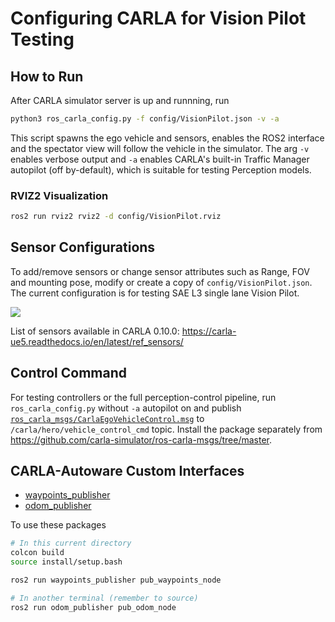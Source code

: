 # Configuring CARLA for Vision Pilot Testing

## How to Run
After CARLA simulator server is up and runnning, run
```sh
python3 ros_carla_config.py -f config/VisionPilot.json -v -a
```
This script spawns the ego vehicle and sensors, enables the ROS2 interface and the spectator view will follow the vehicle in the simulator. The arg `-v` enables verbose output and `-a` enables CARLA's built-in Traffic Manager autopilot (off by-default), which is suitable for testing Perception models.

### RVIZ2 Visualization
```sh
ros2 run rviz2 rviz2 -d config/VisionPilot.rviz
```

## Sensor Configurations
To add/remove sensors or change sensor attributes such as Range, FOV and mounting pose, modify or create a copy of `config/VisionPilot.json`. The current configuration is for testing SAE L3 single lane Vision Pilot.

![](../../../Media/Roadmap.jpg)

List of sensors available in CARLA 0.10.0: https://carla-ue5.readthedocs.io/en/latest/ref_sensors/

## Control Command
For testing controllers or the full perception-control pipeline, run `ros_carla_config.py` without `-a` autopilot on and publish [`ros_carla_msgs/CarlaEgoVehicleControl.msg`](https://carla-ue5.readthedocs.io/en/latest/ros2_native/#:~:text=ego/vehicle_control_cmd.-,CarlaEgoVehicleControl.msg,-To%20send%20control) to `/carla/hero/vehicle_control_cmd` topic. Install the package separately from https://github.com/carla-simulator/ros-carla-msgs/tree/master.

## CARLA-Autoware Custom Interfaces
- [waypoints_publisher](../ROS/src/waypoints_publisher/README.md)
- [odom_publisher](../ROS/src/odom_publisher/README.md)
<!-- - control_msg_converter: converts autoware controller output from `autoware_control_msgs/Control` to `ros_carla_msgs/CarlaEgoVehicleControl.msg` -->

To use these packages
```sh
# In this current directory
colcon build
source install/setup.bash

ros2 run waypoints_publisher pub_waypoints_node

# In another terminal (remember to source)
ros2 run odom_publisher pub_odom_node